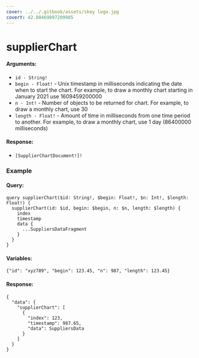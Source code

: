 ```yaml
---
cover: ../../.gitbook/assets/skey logo.jpg
coverY: 42.80469897209985
---
```


# supplierChart

#### Arguments:

* `id - String!`
* `begin - Float!` - Unix timestamp in milliseconds indicating the date when to start the chart. For example, to draw a monthly chart starting in January 2021 use 1609459200000
* `n - Int!` - Number of objects to be returned for chart. For example, to draw a monthly chart, use 30
* `length - Float!` - Amount of time in milliseconds from one time period to another. For example, to draw a monthly chart, use 1 day (86400000 milliseconds)

#### Response:

* `[SupplierChartDocument!]!`

### Example

#### Query:

```
query supplierChart($id: String!, $begin: Float!, $n: Int!, $length: Float!) {
  supplierChart(id: $id, begin: $begin, n: $n, length: $length) {
    index
    timestamp
    data {
      ...SuppliersDataFragment
    }
  }
}
```

#### Variables:

`{"id": "xyz789", "begin": 123.45, "n": 987, "length": 123.45}`

#### Response:

```
{
  "data": {
    "supplierChart": [
      {
        "index": 123,
        "timestamp": 987.65,
        "data": SuppliersData
      }
    ]
  }
}
```
